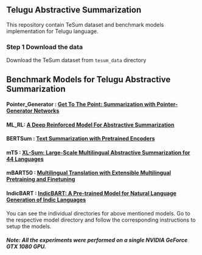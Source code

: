 ## Telugu Abstractive Summarization
This repository contain TeSum dataset and benchmark models implementation for Telugu language.


### Step 1 Download the data
Download the TeSum dataset from ```tesum_data``` directory


## Benchmark Models for Telugu Abstractive Summarization

#### Pointer_Generator : [ Get To The Point: Summarization with Pointer-Generator Networks ](https://arxiv.org/pdf/1704.04368.pdf)
#### ML_RL: [A Deep Reinforced Model For Abstractive Summarization ](https://arxiv.org/pdf/1705.04304.pdf)
#### BERTSum : [Text Summarization with Pretrained Encoders](https://arxiv.org/pdf/1908.08345.pdf)
#### mT5 : [XL-Sum: Large-Scale Multilingual Abstractive Summarization for 44 Languages](https://aclanthology.org/2021.findings-acl.413.pdf)
#### mBART50 : [Multilingual Translation with Extensible Multilingual Pretraining and Finetuning](https://arxiv.org/pdf/2008.00401.pdf)
#### IndicBART : [IndicBART: A Pre-trained Model for Natural Language Generation of Indic Languages](https://arxiv.org/pdf/2109.02903.pdf)


You can see the individual directories for above mentioned models. Go to the respective model directory and follow the corresponding instructions to setup the models.

##### Note:  All the experiments were performed on a single NVIDIA GeForce GTX 1080 GPU.

	
